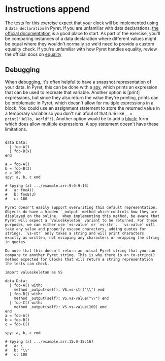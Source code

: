 # Instructions append

The tests for this exercise expect that your clock will be implemented using a `data declaration` in Pyret. If you are unfamiliar with data declarations, [the official documentation][data-declaration] is a good place to start. As part of the exercise, you'll be comparing instances of a data declaration where different values might be equal where they wouldn't normally so we'd need to provide a custom equality check. If you're unfamiliar with how Pyret handles equality, review the official docs on [equality]

## Debugging

When debugging, it's often helpful to have a snapshot representation of your data. In Pyret, this can be done with a [spy], which prints an expression that can be used to recreate that variable. Another option is [print] expressions, but since they also return the value they're printing, prints can be problematic in Pyret, which doesn't allow for multiple expressions in a block. You could use an assignment statement to store the returned value in a temporary variable so you don't run afoul of that rule like `_ = print("Hello, World"!)`. Another option would be to add a [block:] form which does allow multiple expressions. A spy statement doesn't have these limitations.

```pyret

data Data:
  | foo-A()
  | foo-B(x)
end

a = foo-A()
b = foo-B(3)
c = 100
spy: a, b, c end

# Spying (at .../example.arr:9:0-9:16)
#   a: fooA()
#   b: fooB(3)
#   c: 100
```

```exercism/advanced
Pyret doesn't easily support overwriting this default representation. Objects do have a hidden `_output` method which controls how they are displayed on the online.  When implementing this method, be aware that Pyret will expect a `ValueSkeleton` variant to be returned. For these purposes, we can either use `vs-value` or `vs-str`.  `vs-value` will take any value and properly escape characters, adding quotes for strings. `vs-str` only takes a string and will print characters exactly as written, not escaping any characters or wrapping the string in quotes.

Do note that this doesn't return an actual Pyret string that you can compare to another Pyret string. This is why there is an to-string() method expected for Clocks that will return a string representation the tests can check.
```

```pyret
import valueskeleton as VS

data Data:
  | foo-A() with:
    method _output(self): VS.vs-str("\\") end
  | foo-B() with:
    method _output(self): VS.vs-value("\\") end
  | foo-C() with:
    method _output(self): VS.vs-value(100) end
end
a = foo-A()
b = foo-B()
c = foo-C()

spy: a, b, c end

# Spying (at .../example.arr:15:0-15:16)
#   a: \
#   b: "\\"
#   c: 100
```

[data-declaration]: https://pyret.org/docs/latest/s_declarations.html#%28part._s~3adata-decl%29
[spy]: https://pyret.org/docs/latest/s_spies.html#%28idx._%28gentag._56%29%29
[block:]: https://pyret.org/docs/latest/Blocks.html#%28part._s~3ablocky-blocks%29
[equality]: https://pyret.org/docs/latest/equality.html
